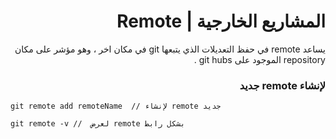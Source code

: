 <div dir=rtl>

# المشاريع الخارجية | Remote

يساعد remote في حفظ التعديلات الذي يتبعها git في مكان اخر ، وهو مؤشر على مكان repository الموجود على git hubs .

### لإنشاء remote جديد 
 <div dir=ltr>

``` 
git remote add remoteName  // لإنشاء remote جديد 

git remote -v //  لعرض remote بشكل رابط 
```
</div>

</div>